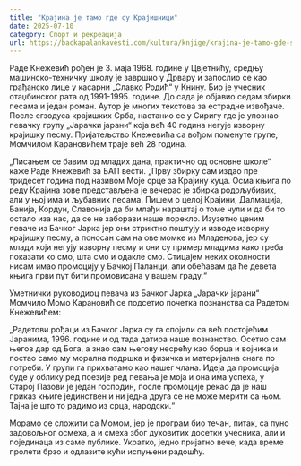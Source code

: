 ```yaml
---
title: "Крајина је тамо где су Крајишници"
date: 2025-07-10
category: Спорт и рекреација
url: https://backapalankavesti.com/kultura/knjige/krajina-je-tamo-gde-su-krajisnici/
---
```


Раде Кнежевић рођен је 3. маја 1968. године у Цвјетнићу, средњу машинско-техничку школу је завршио у Дрвару и запослио се као грађанско лице у касарни „Славко Родић“ у Книну. Био је учесник отаџбинског рата од 1991-1995. године. До сада је објавио седам збирки песама и један роман. Аутор је многих текстова за естрадне извођаче. После егзодуса крајишких Срба, настанио се у Сиригу где је упознао певачку групу „Јарачки јарани“ која већ 40 година негује изворну крајишку песму. Пријатељство Кнежевића са вођом поменуте групе, Момчилом Карановићем траје већ 28 година.

„Писањем се бавим од младих дана, практично од основне школе“ каже Раде Кнежевић за БАП вести. „Прву збирку сам издао пре тридесет година под називом Моје срце за Крајину куца. Осма књига по реду Крајина зове представљена је вечерас је збирка родољубивих, али у њој има и љубавних песама. Пишем о целој Крајини, Далмација, Банија, Кордун, Славонија да би млађи нараштај о томе чули и да би то остало иза нас, да се не заборави наше порекло. Изузетно ценим певаче из Бачког Јарка јер они стриктно поштују и изводе изворну крајишку песму, а поносан сам на ове момке из Младенова, јер су млади који негују изворну песму и они су пример младима како треба показати ко смо, шта смо и одакле смо. Стицајем неких околности нисам имао промоцију у Бачкој Паланци, али обећавам да ће девета књига први пут бити промовисана у вашем граду.“

Уметнички руководиоц певача из Бачког Јарка „Јарачки јарани“ Момчило Момо Карановић се подсетио почетка познанства са Радетом Кнежевићем:

„Радетови рођаци из Бачког Јарка су га спојили са већ постојећим Јаранима, 1996. године и од тада датира наше познанство. Осетио сам његов дар од Бога, а знао сам његову несрећу као борца и војника и постао само му морална подршка и физичка и материјална снага по потреби. У групи га прихватамо као нашег члана. Идеја да промоција буде у облику ред поезије ред певања је моја и она има успеха, у Старој Пазови је један господин, после промоције рекао да је наш приказ књиге јединствен и ни једна друга се не може мерити са њом. Тајна је што то радимо из срца, народски.“

Морамо се сложити са Момом, јер је програм био течан, питак, са пуно задовољног осмеха, а и смеха због духовитих досетки учесника, али и појединаца из саме публике. Укратко, једно пријатно вече, када време пролети брзо и одлазите кући испуњени радошћу.
